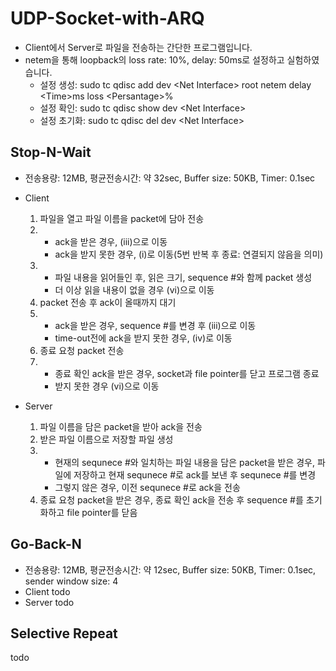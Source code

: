# UDP-Socket-with-ARQ
 - Client에서 Server로 파일을 전송하는 간단한 프로그램입니다.
 - netem을 통해 loopback의 loss rate: 10%, delay: 50ms로 설정하고 실험하였습니다.
 	- 설정 생성: sudo tc qdisc add dev \<Net Interface> root netem delay \<Time>ms loss \<Persantage>%
	- 설정 확인: sudo tc qdisc show dev \<Net Interface>
	- 설정 초기화: sudo tc qdisc del dev \<Net Interface>
## Stop-N-Wait
- 전송용량: 12MB, 평균전송시간: 약 32sec, Buffer size: 50KB, Timer: 0.1sec
- Client
	1. 파일을 열고 파일 이름을 packet에 담아 전송
	2. - ack을 받은 경우, (iii)으로 이동
		- ack을 받지 못한 경우, (i)로 이동(5번 반복 후 종료: 연결되지 않음을 의미)
	3. - 파일 내용을 읽어들인 후, 읽은 크기, sequence #와 함께 packet 생성
		- 더 이상 읽을 내용이 없을 경우 (vi)으로 이동
	4. packet 전송 후 ack이 올때까지 대기
	5. - ack을 받은 경우, sequence #를 변경 후 (iii)으로 이동
  		- time-out전에 ack을 받지 못한 경우, (iv)로 이동
	6. 종료 요청 packet 전송
	7. - 종료 확인 ack을 받은 경우, socket과 file pointer를 닫고 프로그램 종료
		- 받지 못한 경우 (vi)으로 이동
		
- Server
	1. 파일 이름을 담은 packet을 받아 ack을 전송
	2. 받은 파일 이름으로 저장할 파일 생성
	3. - 현재의 sequnece #와 일치하는 파일 내용을 담은 packet을 받은 경우, 파일에 저장하고 현재 sequnece #로 ack를 보낸 후 sequnece #를 변경
		- 그렇지 않은 경우, 이전 sequnece #로 ack을 전송
	4. 종료 요청 packet을 받은 경우, 종료 확인 ack을 전송 후 sequence #를 초기화하고 file pointer를 닫음
	
## Go-Back-N
- 전송용량: 12MB, 평균전송시간: 약 12sec, Buffer size: 50KB, Timer: 0.1sec, sender window size: 4
- Client
todo
- Server
todo
## Selective Repeat
todo
